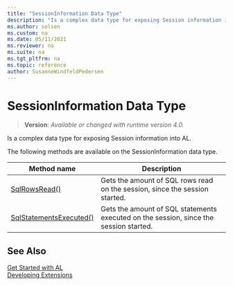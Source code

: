 ```yaml
---
title: "SessionInformation Data Type"
description: "Is a complex data type for exposing Session information into AL."
ms.author: solsen
ms.custom: na
ms.date: 05/11/2021
ms.reviewer: na
ms.suite: na
ms.tgt_pltfrm: na
ms.topic: reference
author: SusanneWindfeldPedersen
---
```

[//]: # (START>DO_NOT_EDIT)
[//]: # (IMPORTANT:Do not edit any of the content between here and the END>DO_NOT_EDIT.)
[//]: # (Any modifications should be made in the .xml files in the ModernDev repo.)
# SessionInformation Data Type
> **Version**: _Available or changed with runtime version 4.0._

Is a complex data type for exposing Session information into AL.


The following methods are available on the SessionInformation data type.


|Method name|Description|
|-----------|-----------|
|[SqlRowsRead()](sessioninformation-sqlrowsread-method.md)|Gets the amount of SQL rows read on the session, since the session started.|
|[SqlStatementsExecuted()](sessioninformation-sqlstatementsexecuted-method.md)|Gets the amount of SQL statements executed on the session, since the session started.|


[//]: # (IMPORTANT: END>DO_NOT_EDIT)
## See Also  
[Get Started with AL](../../devenv-get-started.md)  
[Developing Extensions](../../devenv-dev-overview.md)  